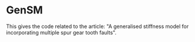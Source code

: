 # GenSM
This gives the code related to the article: "A generalised stiffness model for incorporating multiple spur gear tooth faults". 
